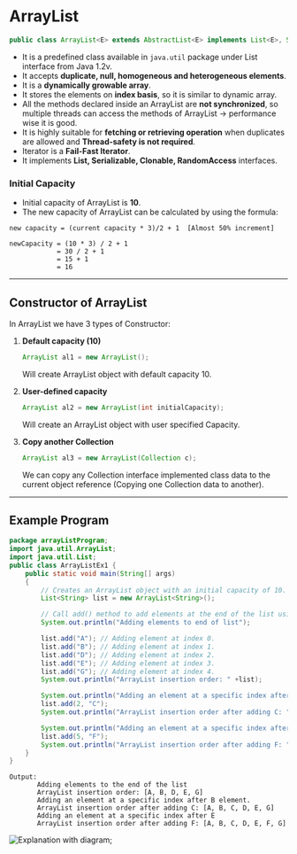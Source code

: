 # ArrayList<E>

```java
public class ArrayList<E> extends AbstractList<E> implements List<E>, Serializable, Clonable, RandomAccess
````

* It is a predefined class available in `java.util` package under List interface from Java 1.2v.
* It accepts **duplicate, null, homogeneous and heterogeneous elements**.
* It is a **dynamically growable array**.
* It stores the elements on **index basis**, so it is similar to dynamic array.
* All the methods declared inside an ArrayList are **not synchronized**, so multiple threads can access the methods of ArrayList → performance wise it is good.
* It is highly suitable for **fetching or retrieving operation** when duplicates are allowed and **Thread-safety is not required**.
* Iterator is a **Fail-Fast Iterator**.
* It implements **List, Serializable, Clonable, RandomAccess** interfaces.

### Initial Capacity

* Initial capacity of ArrayList is **10**.
* The new capacity of ArrayList can be calculated by using the formula:

```
new capacity = (current capacity * 3)/2 + 1  [Almost 50% increment]

newCapacity = (10 * 3) / 2 + 1
            = 30 / 2 + 1
            = 15 + 1
            = 16
```
---

## Constructor of ArrayList

In ArrayList we have 3 types of Constructor:

1. **Default capacity (10)**

   ```java
   ArrayList al1 = new ArrayList();
   ```

   Will create ArrayList object with default capacity 10.

2. **User-defined capacity**

   ```java
   ArrayList al2 = new ArrayList(int initialCapacity);
   ```

   Will create an ArrayList object with user specified Capacity.

3. **Copy another Collection**

   ```java
   ArrayList al3 = new ArrayList(Collection c);
   ```

   We can copy any Collection interface implemented class data to the current object reference (Copying one Collection data to another).

---

## Example Program

```java
package arrayListProgram;
import java.util.ArrayList;
import java.util.List;
public class ArrayListEx1 {
    public static void main(String[] args)
    {
        // Creates an ArrayList object with an initial capacity of 10. 
        List<String> list = new ArrayList<String>();

        // Call add() method to add elements at the end of the list using the reference variable list. 
        System.out.println("Adding elements to end of list");

        list.add("A"); // Adding element at index 0.
        list.add("B"); // Adding element at index 1.
        list.add("D"); // Adding element at index 2.
        list.add("E"); // Adding element at index 3.
        list.add("G"); // Adding element at index 4.
        System.out.println("ArrayList insertion order: " +list);

        System.out.println("Adding an element at a specific index after B element.");
        list.add(2, "C");
        System.out.println("ArrayList insertion order after adding C: " +list );

        System.out.println("Adding an element at a specific index after E");
        list.add(5, "F");
        System.out.println("ArrayList insertion order after adding F: " +list);
    }
}

```

```
Output: 
       Adding elements to the end of the list 
       ArrayList insertion order: [A, B, D, E, G] 
       Adding an element at a specific index after B element. 
       ArrayList insertion order after adding C: [A, B, C, D, E, G] 
       Adding an element at a specific index after E 
       ArrayList insertion order after adding F: [A, B, C, D, E, F, G]
```

![Explanation with diagram]();


